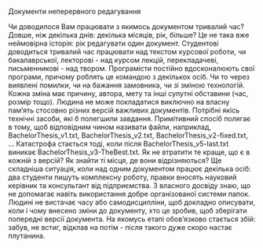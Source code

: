 Документи неперервного редагування

Чи доводилося Вам працювати з якимось документом тривалий час? Довше, ніж декілька днів: декілька місяців, рік, більше? Це не така вже неймовірна історія: рік редагувати один документ. Студентові доводиться тривалий час працювати над текстом курсової роботи, чи бакалаврської, лекторові - над курсом лекцій, перекладачеві, письменникові - над твором. Програмісти постійно вдосконалюють свої програми, причому роблять це командою з декількох осіб. Чи то через виявлені помилки, чи на бажання замовника, чи зі зміною технологій. Кожна зміна має причину, автора, мету та інші супутні обставини (час, розмір тощо). Людина не може покладатися виключно на власну пам’ять стосовно різних версій важливих документів. Потрібні якісь технічні засоби, які б полегшили завдання.
Примітивний спосіб полягає в тому, щоб відповідним чином називати файли, наприклад, BachelorThesis_v1.txt, BachelorThesis_v2.txt, BachelorThesis_v2-fixed.txt, … Катастрофа стається тоді, коли після BachelorThesis_v5-last.txt виникає BachelorThesis_v3-TheBest.txt. Як не втратити те краще, що є в кожній з версій? Як знайти ті місця, де вони відрізняються? Ще складніша ситуація, коли над одним документом працює декілька осіб: два студенти пишуть комплексну роботу, правки вносять науковий керівник та консультант від підприємства.
З власного досвіду знаю, що не допомагає навіть використання добре організованої системи папок. Людині не вистачає часу або самодисципліни, щоб докладно описувати, коли і чому внесено зміни до документу, хто це зробив, щоб зберігати попередні версії документа. На якомусь етапі обов’язково стається збій: забув, не встиг, відклав на потім - після такого дуже скоро настає плутанина.
